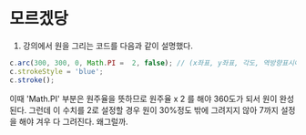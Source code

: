 # 모르겠당

1. 강의에서 원을 그리는 코드를 다음과 같이 설명했다.

```javascript
c.arc(300, 300, 0, Math.PI =  2, false); // (x좌표, y좌표, 각도, 역방향표시여부)
c.strokeStyle = 'blue';
c.stroke();
```
이때 'Math.PI' 부분은 원주율을 뜻하므로 원주율 x 2 를 해야 360도가 되서 원이 완성된다.
그런데 이 수치를 2로 설정할 경우 원이 30%정도 밖에 그려지지 않아 7까지 설정을 해야 겨우 다 그려진다.
왜그럴까.
